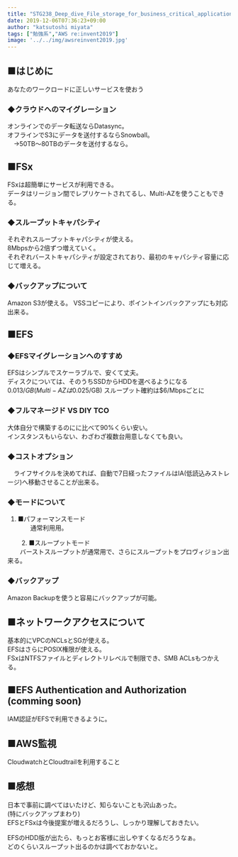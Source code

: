 ```yaml
---
title: "STG238_Deep_dive_File_storage_for_business_critical_applications"
date: 2019-12-06T07:36:23+09:00
author: "katsutoshi miyata"
tags: ["勉強系","AWS re:invent2019"]
image: '../../img/awsreinvent2019.jpg'
---
```


## ■はじめに
あなたのワークロードに正しいサービスを使おう

### ◆クラウドへのマイグレーション
オンラインでのデータ転送ならDatasync。  
オフラインでS3にデータを送付するならSnowball。  
　→50TB～80TBのデータを送付するなら。

## ■FSx
FSxは超簡単にサービスが利用できる。  
データはリージョン間でレプリケートされてるし、Multi-AZを使うこともできる。

### ◆スループットキャパシティ
それぞれスループットキャパシティが使える。  
8Mbpsから2倍ずつ増えていく。  
それぞれバーストキャパシティが設定されており、最初のキャパシティ容量に応じて増える。

### ◆バックアップについて
Amazon S3が使える。
VSSコピーにより、ポイントインバックアップにも対応出来る。

## ■EFS

### ◆EFSマイグレーションへのすすめ
EFSはシンプルでスケーラブルで、安くて丈夫。  
ディスクについては、そのうちSSDからHDDを選べるようになる  
$0.013/GB(Multi-AZは$0.025/GB)
スループット確約は$6/Mbpsごとに

### ◆フルマネージド VS DIY TCO
大体自分で構築するのにに比べて90%くらい安い。  
インスタンスもいらない、わざわざ複数台用意しなくても良い。

### ◆コストオプション
　ライフサイクルを決めてれば、自動で7日経ったファイルはIA(低読込みストレージ)へ移動させることが出来る。

### ◆モードについて
1. ■パフォーマンスモード  
　　通常利用用。

　　
2.  ■スループットモード  
　　バーストスループットが通常用で、さらにスループットをプロヴィジョン出来る。

### ◆バックアップ
Amazon Backupを使うと容易にバックアップが可能。
　　
## ■ネットワークアクセスについて
基本的にVPCのNCLsとSGが使える。  
EFSはさらにPOSIX権限が使える。  
FSxはNTFSファイルとディレクトリレベルで制限でき、SMB ACLsもつかえる。

## ■EFS Authentication and Authorization (comming soon)
IAM認証がEFSで利用できるように。

## ■AWS監視
CloudwatchとCloudtrailを利用すること

## ■感想
日本で事前に調べてはいたけど、知らないことも沢山あった。  
(特にバックアップまわり)  
EFSとFSxは今後提案が増えるだろうし、しっかり理解しておきたい。

EFSのHDD版が出たら、もっとお客様に出しやすくなるだろうなぁ。  
どのくらいスループット出るのかは調べておかないと。